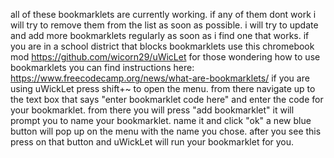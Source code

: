 all of these bookmarklets are currently working. if any of them dont work i will try to remove them from the list as soon as possible. 
i will try to update and add more bookmarklets regularly as soon as i find one that works.
if you are in a school district that blocks bookmarklets use this chromebook mod https://github.com/wicorn29/uWicLet
for those wondering how to use bookmarklets you can find instructions here: https://www.freecodecamp.org/news/what-are-bookmarklets/
if you are using uWickLet press shift+~ to open the menu. from there navigate up to the text box that says "enter bookmarklet code here" and enter the code for your bookmarklet. from there you will press "add bookmarklet" it will prompt you to name your bookmarklet. name it and click "ok" a new blue button will pop up on the menu with the name you chose. after you see this press on that button and uWickLet will run your bookmarklet for you.
